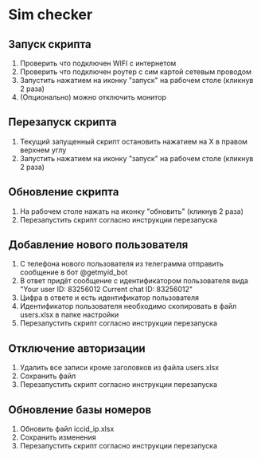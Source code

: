 # Sim checker

## Запуск скрипта
1. Проверить что подключен WIFI с интернетом
2. Проверить что подключен роутер с сим картой сетевым проводом
3. Запустить нажатием на иконку "запуск" на рабочем столе (кликнув 2 раза)
4. (Опционально) можно отключить монитор

## Перезапуск скрипта
1. Текущий запущенный скрипт остановить нажатием на X в правом верхнем углу
2. Запустить нажатием на иконку "запуск" на рабочем столе (кликнув 2 раза)

## Обновление скрипта
1. На рабочем столе нажать на иконку "обновить" (кликнув 2 раза)
2. Перезапустить скрипт согласно инструкции перезапуска


## Добавление нового пользователя
1. С телефона нового пользователя из телеграмма отправить сообщение в бот @getmyid_bot
2. В ответ придёт сообщение с идентификатором пользователя вида "Your user ID: 83256012 Current chat ID: 83256012"
3. Цифра в ответе и есть идентификатор пользователя
4. Идентификатор пользователя необходимо скопировать в файл users.xlsx в папке настройки 
5. Перезапустить скрипт согласно инструкции перезапуска

## Отключение авторизации
1. Удалить все записи кроме заголовков из файла users.xlsx
2. Сохранить файл 
3. Перезапустить скрипт согласно инструкции перезапуска


## Обновление базы номеров
1. Обновить файл iccid_ip.xlsx
2. Сохранить изменения
3. Перезапустить скрипт согласно инструкции перезапуска
